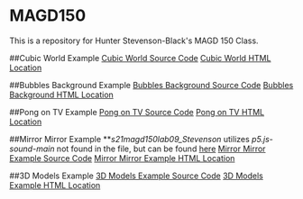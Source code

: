 # MAGD150

This is a repository for Hunter Stevenson-Black's MAGD 150 Class.

##Cubic World Example
[Cubic World Source Code](https://github.com/CVDowning/MAGD150/blob/gh-pages/s21magd150lab02_Stevenson/s21magd150lab02_Stevenson/s21magd150lab02_Stevenson/sketch.js)
[Cubic World HTML Location](https://github.com/CVDowning/MAGD150/blob/gh-pages/s21magd150lab02_Stevenson/s21magd150lab02_Stevenson/s21magd150lab02_Stevenson/index.html)

##Bubbles Background Example
[Bubbles Background Source Code](https://github.com/CVDowning/MAGD150/blob/gh-pages/s21magd150lab03_Stevenson/sketch.js)
[Bubbles Background HTML Location](https://github.com/CVDowning/MAGD150/blob/gh-pages/s21magd150lab03_Stevenson/index.html)

##Pong on TV Example
[Pong on TV Source Code](https://github.com/CVDowning/MAGD150/blob/gh-pages/s21magd150lab06_Stevenson/sketch.js)
[Pong on TV HTML Location](https://github.com/CVDowning/MAGD150/blob/gh-pages/s21magd150lab06_Stevenson/s21magd150lab06_Stevenson.html)

##Mirror Mirror Example
**_s21magd150lab09_Stevenson_ utilizes _p5.js-sound-main_ not found in the file, but can be found [here](https://github.com/processing/p5.js/blob/1.3.1/lib/addons/p5.sound.js#L1375)
[Mirror Mirror Example Source Code](https://github.com/CVDowning/MAGD150/blob/gh-pages/s21magd150lab09_Stevenson/s19magd150lab09_Stevenson/s19magd150lab09_Stevenson/sketch.js)
[Mirror Mirror Example HTML Location](https://github.com/CVDowning/MAGD150/blob/gh-pages/s21magd150lab09_Stevenson/s19magd150lab09_Stevenson/s19magd150lab09_Stevenson/index.html)

##3D Models Example
[3D Models Example Source Code](https://github.com/CVDowning/MAGD150/blob/gh-pages/s21magd150lab10_Stevenson/s19magd150lab10_Stevenson/s19magd150lab08_Stevenson/sketch.js)
[3D Models Example HTML Location](https://github.com/CVDowning/MAGD150/blob/gh-pages/s21magd150lab10_Stevenson/s19magd150lab10_Stevenson/s19magd150lab08_Stevenson/index.html)
